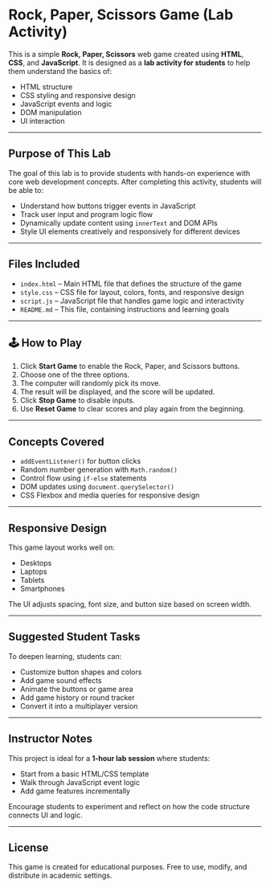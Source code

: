 #  Rock, Paper, Scissors Game (Lab Activity)

This is a simple **Rock, Paper, Scissors** web game created using **HTML**, **CSS**, and **JavaScript**. It is designed as a **lab activity for students** to help them understand the basics of:

- HTML structure
- CSS styling and responsive design
- JavaScript events and logic
- DOM manipulation
- UI interaction

---

##  Purpose of This Lab

The goal of this lab is to provide students with hands-on experience with core web development concepts. After completing this activity, students will be able to:

- Understand how buttons trigger events in JavaScript
- Track user input and program logic flow
- Dynamically update content using `innerText` and DOM APIs
- Style UI elements creatively and responsively for different devices

---

##  Files Included

- `index.html` – Main HTML file that defines the structure of the game
- `style.css` – CSS file for layout, colors, fonts, and responsive design
- `script.js` – JavaScript file that handles game logic and interactivity
- `README.md` – This file, containing instructions and learning goals

---

## 🕹 How to Play

1. Click **Start Game** to enable the Rock, Paper, and Scissors buttons.
2. Choose one of the three options.
3. The computer will randomly pick its move.
4. The result will be displayed, and the score will be updated.
5. Click **Stop Game** to disable inputs.
6. Use **Reset Game** to clear scores and play again from the beginning.

---

##  Concepts Covered

- `addEventListener()` for button clicks
- Random number generation with `Math.random()`
- Control flow using `if-else` statements
- DOM updates using `document.querySelector()`
- CSS Flexbox and media queries for responsive design

---

##  Responsive Design

This game layout works well on:
- Desktops
- Laptops
- Tablets
- Smartphones

The UI adjusts spacing, font size, and button size based on screen width.

---

##  Suggested Student Tasks

To deepen learning, students can:

- Customize button shapes and colors
- Add game sound effects
- Animate the buttons or game area
- Add game history or round tracker
- Convert it into a multiplayer version

---

## Instructor Notes

This project is ideal for a **1-hour lab session** where students:
- Start from a basic HTML/CSS template
- Walk through JavaScript event logic
- Add game features incrementally

Encourage students to experiment and reflect on how the code structure connects UI and logic.

---

##  License

This game is created for educational purposes. Free to use, modify, and distribute in academic settings.
